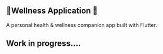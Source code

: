 
## 🌿Wellness Application 🌿
A personal health & wellness companion app built with Flutter.
## Work in progress....

